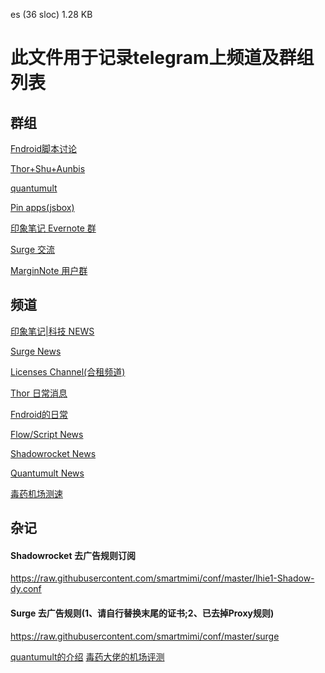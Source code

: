 es (36 sloc) 1.28 KB 

# 此文件用于记录telegram上频道及群组列表

## 群组

[Fndroid脚本讨论](https://t.me/Rules_lhie1)

[Thor+Shu+Aunbis](https://t.me/thorshu)

[quantumult](https://t.me/quantumultapp)

[Pin apps(jsbox)](https://t.me/PinTG)

[印象笔记 Evernote 群](https://t.me/YinxiangBiji)

[Surge 交流](https://t.me/loveapps)

[MarginNote 用户群](https://t.me/joinchat/Ag98F0ZLDrJZOSBWXAEiow)

## 频道

[印象笔记|科技 NEWS](https://t.me/YinxiangBiji_News)

[Surge News](https://t.me/surgenews)

[Licenses Channel(合租频道)](https://t.me/Licensess)

[Thor 日常消息](https://t.me/thornotice)

[Fndroid的日常](https://t.me/Fndroids)

[Flow/Script News](https://t.me/Flow_Script)

[Shadowrocket News](https://t.me/ShadowrocketNews)

[Quantumult News](https://t.me/quantumultappnews)

[毒药机场测速](https://t.me/DuyaoSS)



## 杂记


#### Shadowrocket 去广告规则订阅
https://raw.githubusercontent.com/smartmimi/conf/master/lhie1-Shadow-dy.conf
#### Surge 去广告规则(1、请自行替换末尾的证书;2、已去掉Proxy规则)
https://raw.githubusercontent.com/smartmimi/conf/master/surge

[quantumult的介绍](https://github.com/JasonLee-Go/Quantumult/wiki/Quantumult-Unofficial-Manual)
[毒药大佬的机场评测](https://www.evernote.com/shard/s609/client/snv?noteGuid=087d120a-d07f-4b13-95d4-95af5d573db5&noteKey=43c350e6c55ac4c3&sn=https%3A%2F%2Fwww.evernote.com%2Fshard%2Fs609%2Fsh%2F087d120a-d07f-4b13-95d4-95af5d573db5%2F43c350e6c55ac4c3&title=%25E6%25B5%2585%25E8%25B0%2588%25E9%2583%25A8%25E5%2588%2586%25E6%259C%25BA%25E5%259C%25BA%25EF%25BC%2588SS%252FSSR%25E6%258F%2590%25E4%25BE%259B%25E5%2595%2586%25EF%25BC%2589%25E7%259A%2584%25E4%25BD%25BF%25E7%2594%25A8%25E6%2584%259F%25E5%258F%2597--%25E6%258C%2581%25E7%25BB%25AD%25E6%259B%25B4%25E6%2596%25B0%25E4%25B8%25AD#)
